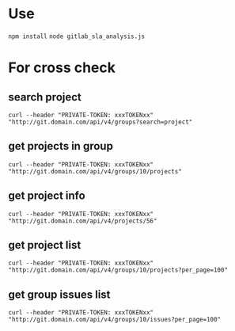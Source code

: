 # Use
``npm install``
``node gitlab_sla_analysis.js``

# For cross check
## search project
``curl --header "PRIVATE-TOKEN: xxxTOKENxx" "http://git.domain.com/api/v4/groups?search=project"``

## get projects in group
``curl --header "PRIVATE-TOKEN: xxxTOKENxx" "http://git.domain.com/api/v4/groups/10/projects"``

## get project info
``curl --header "PRIVATE-TOKEN: xxxTOKENxx" "http://git.domain.com/api/v4/projects/56"``

## get project list
``curl --header "PRIVATE-TOKEN: xxxTOKENxx" "http://git.domain.com/api/v4/groups/10/projects?per_page=100"``

## get group issues list
``curl --header "PRIVATE-TOKEN: xxxTOKENxx" "http://git.domain.com/api/v4/groups/10/issues?per_page=100"``
